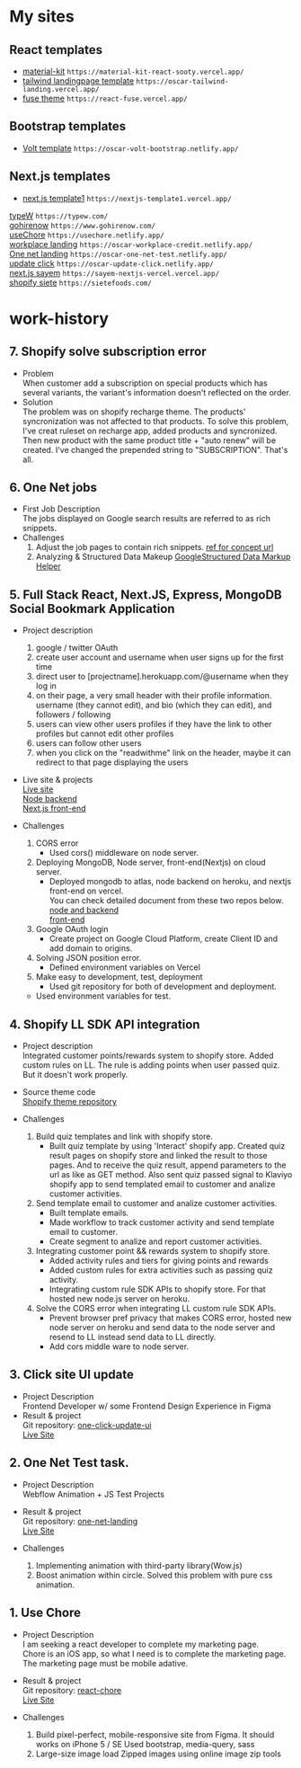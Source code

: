 # My sites <br />
  ## React templates
   - [material-kit](https://material-kit-react-sooty.vercel.app/)   `https://material-kit-react-sooty.vercel.app/`
   - [tailwind landingpage template](https://oscar-tailwind-landing.vercel.app/)    `https://oscar-tailwind-landing.vercel.app/`
   - [fuse theme](https://react-fuse.vercel.app/)   `https://react-fuse.vercel.app/`
  ## Bootstrap templates
   - [Volt template](https://oscar-volt-bootstrap.netlify.app/)   `https://oscar-volt-bootstrap.netlify.app/` <br />
  ## Next.js templates
   - [next.js template1](https://nextjs-template1.vercel.app/)  `https://nextjs-template1.vercel.app/` <br />
  
  [typeW](https://typew.com/)           `https://typew.com/`  <br />
  [gohirenow](https://www.gohirenow.com/)         `https://www.gohirenow.com/` <br />
  [useChore](https://usechore.netlify.app/)           `https://usechore.netlify.app/` <br />
  [workplace landing](https://oscar-workplace-credit.netlify.app/)          `https://oscar-workplace-credit.netlify.app/` <br />
  [One net landing](https://oscar-one-net-test.netlify.app/)          `https://oscar-one-net-test.netlify.app/` <br />
  [update click](https://oscar-update-click.netlify.app/)           `https://oscar-update-click.netlify.app/`  <br />
  [next.js sayem](https://sayem-nextjs-vercel.vercel.app)         `https://sayem-nextjs-vercel.vercel.app/` <br />
  [shopify siete](https://sietefoods.com/)          `https://sietefoods.com/` <br />
  
# work-history
## 7. Shopify solve subscription error
  - Problem <br />
    When customer add a subscription on special products which has several variants, the variant's information doesn't reflected on the order.
  - Solution <br />
    The problem was on shopify recharge theme. The products' syncronization was not affected to that products. To solve this problem, I've creat ruleset on recharge app, added products and syncronized. Then new product with the same product title + "auto renew" will be created. I've changed the prepended string to "SUBSCRIPTION". That's all.
## 6. One Net jobs
  - First Job Description <br />
    The jobs displayed on Google search results are referred to as rich snippets. 
  - Challenges
    1) Adjust the job pages to contain rich snippets.
      [ref for concept url](https://developers.google.com/search/docs/data-types/)
    2) Analyzing & Structured Data Makeup 
      [GoogleStructured Data Markup Helper](https://www.google.com/webmasters/markup-helper/)
      
## 5. Full Stack React, Next.JS, Express, MongoDB Social Bookmark Application
  - Project description
    1) google / twitter OAuth
    2) create user account and username when user signs up for the first time
    3) direct user to [projectname].herokuapp.com/@username when they log in
    4) on their page, a very small header with their profile information. username (they cannot edit), and bio (which they can edit), and followers / following
    5) users can view other users profiles if they have the link to other profiles but cannot edit other profiles
    6) users can follow other users
    7) when you click on the "readwithme" link on the header, maybe it can redirect to that page displaying the users
    
  - Live site & projects <br />
    [Live site](https://sayem-nextjs-vercel.vercel.app/login) <br />
    [Node backend](https://github.com/Cardoso-topdev/sayem-node-server) <br />
    [Next.js front-end](https://github.com/Cardoso-topdev/sayem-nextjs-vercel) <br />
    
  - Challenges
    1) CORS error
        - Used cors() middleware on node server.
    2) Deploying MongoDB, Node server, front-end(Nextjs) on cloud server.
        - Deployed mongodb to atlas, node backend on heroku, and nextjs front-end on vercel. <br /> You can check detailed document from these two repos below. <br />
          [node and backend](https://github.com/Cardoso-topdev/sayem-node-server) <br />
          [front-end](https://github.com/Cardoso-topdev/sayem-nextjs-vercel) <br />
    3) Google OAuth login 
        - Create project on Google Cloud Platform, create Client ID and add domain to origins.
    4) Solving JSON position error.
        - Defined environment variables on Vercel
    5) Make easy to development, test, deployment
        - Used git repository for both of development and deployment.
      - Used environment variables for test.
## 4. Shopify LL SDK API integration
  - Project description <br />
    Integrated customer points/rewards system to shopify store. Added custom rules on LL. The rule is adding points when user passed quiz. But it doesn't work properly.
  - Source theme code <br />
    [Shopify theme repository](https://github.com/Cardoso-topdev/advanced-shopify-theme)
    
  - Challenges
    1) Build quiz templates and link with shopify store.
        - Built quiz template by using 'Interact' shopify app. Created quiz result pages on shopify store and linked the result to those pages. And to receive the quiz result, append parameters to the url as like as GET method. Also sent quiz passed signal to Klaviyo shopify app to send templated email to customer and analize customer activities.
    2) Send template email to customer and analize customer activities.
        - Built template emails.
        - Made workflow to track customer activity and send template email to customer.  
        - Create segment to analize and report customer activities.
    3) Integrating customer point && rewards system to shopify store.
        - Added activity rules and tiers for giving points and rewards
        - Added custom rules for extra activities such as passing quiz activity.
        - Integrating custom rule SDK APIs to shopify store. For that hosted new node.js server on heroku.
    4) Solve the CORS error when integrating LL custom rule SDK APIs.
        - Prevent browser pref privacy that makes CORS error, hosted new node server on heroku and send data to the node server and resend to LL instead send data to LL directly.
        - Add cors middle ware to node server.
## 3. Click site UI update <br />
  - Project Description <br />
      Frontend Developer w/ some Frontend Design Experience in Figma
  - Result & project  <br />
    Git repository: [one-click-update-ui](https://github.com/Cardoso-topdev/one-click-update-ui) <br />
    [Live Site](https://oscar-update-click.netlify.app/)
    
## 2. One Net Test task. <br />
  - Project Description <br />
    Webflow Animation + JS Test Projects
  - Result & project <br />
    Git repository: [one-net-landing](https://github.com/Cardoso-topdev/one-net-landing) <br />
    [Live Site](https://oscar-one-net-test.netlify.app/)
    
  - Challenges
    1) Implementing animation with third-party library(Wow.js)
    2) Boost animation within circle. Solved this problem with pure css animation.

## 1. Use Chore 
  - Project Description <br />
    I am seeking a react developer to complete my marketing page.<br />Chore is an iOS app, so what I need is to complete the marketing page.  The marketing page must be mobile adative.
  
  - Result & project <br />
    Git repository: [react-chore](https://github.com/Cardoso-topdev/react-chore) <br/>
    [Live Site](https://usechore.netlify.app/)
   
  - Challenges
    1) Build pixel-perfect, mobile-responsive site from Figma. It should works on <addr>iPhone 5 / SE</addr>
      Used bootstrap, media-query, sass
    2) Large-size image load
      Zipped images using online image zip tools
